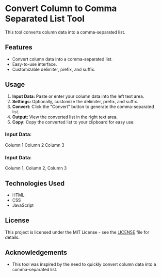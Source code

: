 # Convert Column to Comma Separated List Tool

This tool converts column data into a comma-separated list.

## Features

- Convert column data into a comma-separated list.
- Easy-to-use interface.
- Customizable delimiter, prefix, and suffix.

## Usage

1. **Input Data:** Paste or enter your column data into the left text area.
2. **Settings:** Optionally, customize the delimiter, prefix, and suffix.
3. **Convert:** Click the "Convert" button to generate the comma-separated list.
4. **Output:** View the converted list in the right text area.
5. **Copy:** Copy the converted list to your clipboard for easy use.

### Input Data:
Column 1
Column 2
Column 3

### Input Data:
Column 1, Column 2, Column 3

## Technologies Used

- HTML
- CSS
- JavaScript

## License

This project is licensed under the MIT License - see the [LICENSE](LICENSE) file for details.

## Acknowledgements

- This tool was inspired by the need to quickly convert column data into a comma-separated list.

